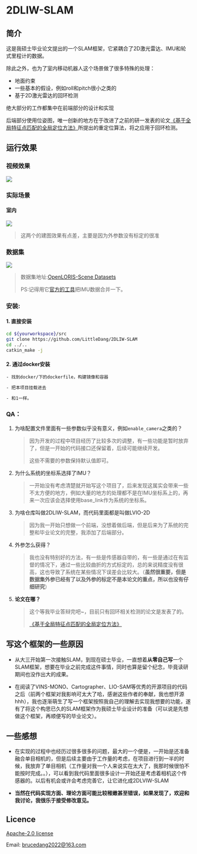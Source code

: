 # 2DLIW-SLAM

## 简介

这是我硕士毕业论文提出的一个SLAM框架，它紧耦合了2D激光雷达、IMU和轮式里程计的数据。

除此之外，也为了室内移动机器人这个场景做了很多特殊的处理：

* 地面约束
* 一些基本的假设，例如roll和pitch很小之类的
* 基于2D激光雷达的回环检测

绝大部分的工作都集中在前端部分的设计和实现

后端部分使用位姿图，唯一创新的地方在于改进了之前的研一发表的论文[《基于全局特征点匹配的全局定位方法》](https://kns.cnki.net/kcms2/article/abstract?v=3uoqIhG8C44YLTlOAiTRKu87-SJxoEJu6LL9TJzd50nS5QmOCQhBuPsjALI6Lv67j6KttBYx8CQ1P4eBo2UeDgakY4XEWQm3&uniplatform=NZKPT)所提出的重定位算法，将之应用于回环检测。

## 运行效果

### 视频效果

[![](https://i0.hdslb.com/bfs/archive/3820d785c07d34bd47fd24d873163d0df9ee9231.jpg@320w_200h)](https://www.bilibili.com/video/BV1K24y1E7eK/?vd_source=a2e7f1803695cee5e5b621196f5bc8f4)

### 实际场景

#### 室内

![](pic/realtime.png)

> 这两个的建图效果有点差，主要是因为外参数没有标定的很准

### 数据集

![](pic/dataset.png)

> 数据集地址:[OpenLORIS-Scene Datasets](https://shimo.im/docs/HhJj6XHYhdRQ6jjk/read)
> 
> PS:记得用它[官方的工具](https://github.com/lifelong-robotic-vision/openloris-scene-tools/blob/master/dataprocess/merge_imu_topics.py)把IMU数据合并一下。

### 安装:

#### 1. 直接安装

```bash
cd ${yourworkspace}/src
git clone https://github.com/LittleDang/2DLIW-SLAM
cd ../..
catkin_make -j
```

#### 2. 通过docker安装

```bash
- 找到docker/下的dockerfile，构建镜像和容器

- 把本项目挂载进去

- 和1一样。
```

### QA：

1. 为啥配置文件里面有一些参数似乎没有意义，例如`enable_camera`之类的？
   
   > 因为开发的过程中项目经历了比较多次的调整，有一些功能是暂时放弃了，但是一开始的代码接口还保留着，后续可能继续开发。
   > 
   > 这些不需要的参数保持默认值即可。

2. 为什么系统的坐标系选择了IMU？
   
   > 一开始没有考虑清楚就开始写这个项目了，后来发现这属实会带来一些不太方便的地方，例如大量的地方的处理都不是在IMU坐标系上的，再来一次应该会选择使用base_link作为系统的坐标系。

3. 为啥仓库叫做2DLIW-SLAM，而代码里面都是叫做LVIO-2D
   
   > 因为我一开始只想做一个前端，没想着做后端，但是后来为了系统的完整和毕业论文的完整，我添加了后端部分。

4. 外参怎么获得？
   
   > 我也没有特别好的方法，有一些是传感器自带的，有一些是通过在有监督的情况下，通过一些比较曲折的方式标定的，总的来说精度没有很高，这也导致了系统在某些情况下误差会比较大。（**虽然很重要，但是数据集外参已经有了以及外参的标定不是本论文的重点，所以也没有仔细研究**）

5. **论文在哪？**
   
   > 这个等我毕业答辩完吧~，目前只有回环相关检测的论文是发表了的。
   > 
   > [《基于全局特征点匹配的全局定位方法》](https://kns.cnki.net/kcms2/article/abstract?v=3uoqIhG8C44YLTlOAiTRKu87-SJxoEJu6LL9TJzd50nS5QmOCQhBuPsjALI6Lv67j6KttBYx8CQ1P4eBo2UeDgakY4XEWQm3&uniplatform=NZKPT)

## 写这个框架的一些原因

* 从大三开始第一次接触SLAM，到现在硕士毕业，一直想着**从零自己写**一个SLAM框架，想要在毕业之前完成这件事情，同时也算是留个纪念，毕竟读研期间也没作出大的成果。

* 在阅读了VINS-MONO、Cartographer、LIO-SAM等优秀的开源项目的代码之后（前两个框架对我影响可太大了哈，感谢这些作者的奉献，我也想开源hhh），我也逐渐萌生了写一个框架按照我自己的理解去实现我想要的功能，遂有了将这个构思已久的SLAM框架作为我硕士毕业设计的准备（可以说是先想做这个框架，再顺便写的毕业论文）。

## 一些感想

* 在实现的过程中也经历过很多很多的问题，最大的一个便是，一开始是还准备融合单目相机的，但是后续主要由于工作量的考虑，在项目进行到一半的时候，我放弃了单目相机（工作量对我一个人来说实在太大了，我那时候很怕不能按时完成。。），可以看到我代码里面很多设计一开始还是考虑着相机这个传感器的。以后有机会或许会考虑完善它，让它进化成2DLVIW-SLAM

* **当然在代码实现方面、理论方面可能比较稚嫩甚至错误，如果发现了，欢迎和我讨论，我很乐于接受修改意见。**

## Licence

[Apache-2.0 license](https://github.com/LittleDang/2DLIW-SLAM/blob/main/LICENSE)

Email: brucedang2022@163.com
